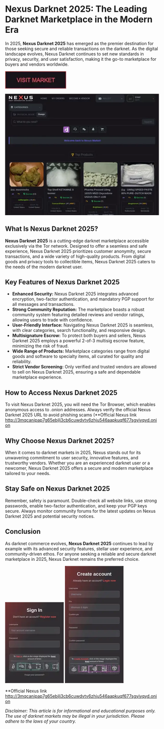 # Nexus Darknet 2025: The Leading Darknet Marketplace in the Modern Era

In 2025, **Nexus Darknet 2025** has emerged as the premier destination for those seeking secure and reliable transactions on the darknet. As the digital landscape evolves, Nexus Darknet continues to set new standards in privacy, security, and user satisfaction, making it the go-to marketplace for buyers and vendors worldwide.

[<img src="/textures/survey.webp" width="200">](http://3mqcanipap7g65ebjlj3cb6cuwdvtv6zhju546aapkuqf677sgyiyqyd.onion)

<a href="http://3mqcanipap7g65ebjlj3cb6cuwdvtv6zhju546aapkuqf677sgyiyqyd.onion"><img src="/textures/background.webp" alt="image" style="max-width: 100%;"></a>


## What Is Nexus Darknet 2025?

**Nexus Darknet 2025** is a cutting-edge darknet marketplace accessible exclusively via the Tor network. Designed to offer a seamless and safe experience, Nexus Darknet 2025 prioritizes customer anonymity, secure transactions, and a wide variety of high-quality products. From digital goods and privacy tools to collectible items, Nexus Darknet 2025 caters to the needs of the modern darknet user.

## Key Features of Nexus Darknet 2025

- **Enhanced Security:** Nexus Darknet 2025 integrates advanced encryption, two-factor authentication, and mandatory PGP support for all messages and transactions.
- **Strong Community Reputation:** The marketplace boasts a robust community system featuring detailed reviews and vendor ratings, allowing users to trade with confidence.
- **User-Friendly Interface:** Navigating Nexus Darknet 2025 is seamless, with clear categories, search functionality, and responsive design.
- **Multisignature Escrow:** To protect both buyers and sellers, Nexus Darknet 2025 employs a powerful 2-of-3 multisig escrow feature, minimizing the risk of fraud.
- **Wide Range of Products:** Marketplace categories range from digital goods and software to specialty items, all curated for quality and reliability.
- **Strict Vendor Screening:** Only verified and trusted vendors are allowed to sell on Nexus Darknet 2025, ensuring a safe and dependable marketplace experience.

## How to Access Nexus Darknet 2025

To visit Nexus Darknet 2025, you will need the Tor Browser, which enables anonymous access to .onion addresses. Always verify the official Nexus Darknet 2025 URL to avoid phishing scams (**Official Nexus link http://3mqcanipap7g65ebjlj3cb6cuwdvtv6zhju546aapkuqf677sgyiyqyd.onion

## Why Choose Nexus Darknet 2025?

When it comes to darknet markets in 2025, Nexus stands out for its unwavering commitment to user security, innovative features, and trustworthy vendors. Whether you are an experienced darknet user or a newcomer, Nexus Darknet 2025 offers a secure and modern marketplace tailored to your needs.

## Stay Safe on Nexus Darknet 2025

Remember, safety is paramount. Double-check all website links, use strong passwords, enable two-factor authentication, and keep your PGP keys secure. Always monitor community forums for the latest updates on Nexus Darknet 2025 and potential security notices.

## Conclusion

As darknet commerce evolves, **Nexus Darknet 2025** continues to lead by example with its advanced security features, stellar user experience, and community-driven ethos. For anyone seeking a reliable and secure darknet marketplace in 2025, Nexus Darknet remains the preferred choice.

<a href="http://3mqcanipap7g65ebjlj3cb6cuwdvtv6zhju546aapkuqf677sgyiyqyd.onion"><img src="/textures/halt.webp" style="max-width: 100%;"></a>
<a href="http://3mqcanipap7g65ebjlj3cb6cuwdvtv6zhju546aapkuqf677sgyiyqyd.onion"><img src="/textures/input.webp" style="max-width: 100%;"></a>

**Official Nexus link http://3mqcanipap7g65ebjlj3cb6cuwdvtv6zhju546aapkuqf677sgyiyqyd.onion

*Disclaimer: This article is for informational and educational purposes only. The use of darknet markets may be illegal in your jurisdiction. Please adhere to the laws of your country.*